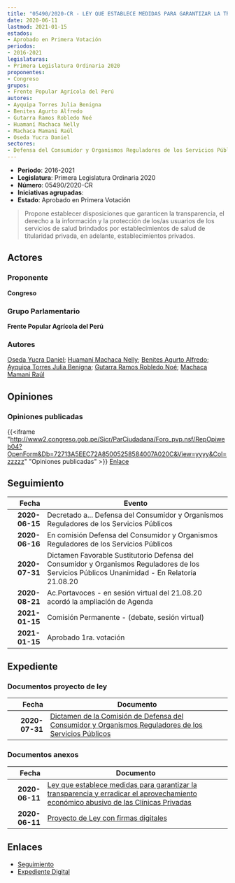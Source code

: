 ```yaml
---
title: "05490/2020-CR - LEY QUE ESTABLECE MEDIDAS PARA GARANTIZAR LA TRANSPARENCIA Y ERRADICAR EL APROVECHAMIENTO ECONÓMICO ABUSIVO DE LAS CLÍNICAS PRIVADAS"
date: 2020-06-11
lastmod: 2021-01-15
estados:
- Aprobado en Primera Votación
periodos:
- 2016-2021
legislaturas:
- Primera Legislatura Ordinaria 2020
proponentes:
- Congreso
grupos:
- Frente Popular Agrícola del Perú
autores:
- Ayquipa Torres Julia Benigna
- Benites Agurto Alfredo
- Gutarra Ramos Robledo Noé
- Huamaní Machaca Nelly
- Machaca Mamani Raúl
- Oseda Yucra Daniel
sectores:
- Defensa del Consumidor y Organismos Reguladores de los Servicios Públicos
---
```

- **Periodo**: 2016-2021
- **Legislatura**: Primera Legislatura Ordinaria 2020
- **Número**: 05490/2020-CR
- **Iniciativas agrupadas**: 
- **Estado**: Aprobado en Primera Votación

> Propone establecer disposiciones que garanticen la transparencia, el derecho a la información y la protección de los/as usuarios de los servicios de salud brindados por establecimientos de salud de titularidad privada, en adelante, establecimientos privados.


## Actores

### Proponente

**Congreso**

### Grupo Parlamentario

**Frente Popular Agrícola del Perú**

### Autores

[Oseda Yucra Daniel](mailto:mailto:doseday@congreso.gob.pe); [Huamaní Machaca Nelly](mailto:mailto:nhuamani@congreso.gob.pe); [Benites Agurto Alfredo](mailto:mailto:abenites@congreso.gob.pe); [Ayquipa Torres Julia Benigna](mailto:mailto:jayquipa@congreso.gob.pe); [Gutarra Ramos Robledo Noé](mailto:mailto:rgutarra@congreso.gob.pe); [Machaca Mamani Raúl](mailto:mailto:rmachaca@congreso.gob.pe)

## Opiniones

### Opiniones publicadas

{{<iframe "http://www2.congreso.gob.pe/Sicr/ParCiudadana/Foro_pvp.nsf/RepOpiweb04?OpenForm&Db=72713A5EEC72A85005258584007A020C&View=yyyy&Col=zzzzz" "Opiniones publicadas" >}}
[Enlace](http://www2.congreso.gob.pe/Sicr/ParCiudadana/Foro_pvp.nsf/RepOpiweb04?OpenForm&Db=72713A5EEC72A85005258584007A020C&View=yyyy&Col=zzzzz)


## Seguimiento

| Fecha | Evento |
|------:|--------|
| **2020-06-15** | Decretado a... Defensa del Consumidor y Organismos Reguladores de los Servicios Públicos |
| **2020-06-16** | En comisión Defensa del Consumidor y Organismos Reguladores de los Servicios Públicos |
| **2020-07-31** | Dictamen Favorable Sustitutorio Defensa del Consumidor y Organismos Reguladores de los Servicios Públicos Unanimidad - En Relatoría 21.08.20 |
| **2020-08-21** | Ac.Portavoces - en sesión virtual del 21.08.20 acordó la ampliación de Agenda |
| **2021-01-15** | Comisión Permanente - (debate, sesión virtual) |
| **2021-01-15** | Aprobado 1ra. votación |

## Expediente

### Documentos proyecto de ley

| Fecha | Documento |
|------:|-----------|
| **2020-07-31** | [Dictamen de la Comisión de Defensa del Consumidor y Organismos Reguladores de los Servicios Públicos](http://www.leyes.congreso.gob.pe/Documentos/2016_2021/Dictamenes/Proyectos_de_Ley/05490DC06MAY20200731.pdf) |

### Documentos anexos

| Fecha | Documento |
|------:|-----------|
| **2020-06-11** | [Ley que establece medidas para garantizar la transparencia y erradicar el aprovechamiento económico abusivo de las Clínicas Privadas](http://www.leyes.congreso.gob.pe/Documentos/2016_2021/Proyectos_de_Ley_y_de_Resoluciones_Legislativas/PL05490-20200611.pdf) |
| **2020-06-11** | [Proyecto de Ley con firmas digitales](http://www.leyes.congreso.gob.pe/Documentos/2016_2021/Proyectos_de_Ley_y_de_Resoluciones_Legislativas/Proyectos_Firmas_digitales/PL05490.pdf) |

## Enlaces

- [Seguimiento](http://www2.congreso.gob.pe/Sicr/TraDocEstProc/CLProLey2016.nsf/f7fff46988ca05b1052578e100829cc7/d73ea65ceae68bc805258584007ccbff?OpenDocument)
- [Expediente Digital](http://www2.congreso.gob.pe/Sicr/TraDocEstProc/Expvirt_2011.nsf/visbusqptramdoc1621/05490?opendocument)

